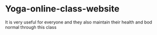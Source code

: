 # Yoga-online-class-website
It is very useful for everyone and they also maintain their health and bod normal through this class
